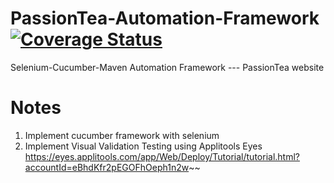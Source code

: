 # PassionTea-Automation-Framework [![Coverage Status](https://coveralls.io/repos/github/DIZhang1109/PassionTea-Automation-Framework/badge.svg?branch=master)](https://coveralls.io/github/DIZhang1109/PassionTea-Automation-Framework?branch=master)
Selenium-Cucumber-Maven Automation Framework --- PassionTea website

# Notes
1.  Implement cucumber framework with selenium
2.  Implement Visual Validation Testing using Applitools Eyes https://eyes.applitools.com/app/Web/Deploy/Tutorial/tutorial.html?accountId=eBhdKfr2pEGOFhOeph1n2w~~

